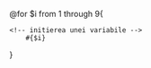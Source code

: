 <!-- Ciclul for in css , se scrie in scss -->
@for $i from 1 through 9{

    <!-- initierea unei variabile -->
        #{$i} 

}

